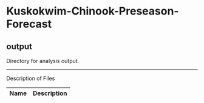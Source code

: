 # Kuskokwim-Chinook-Preseason-Forecast
## output
Directory for analysis output.

***
Description of Files

Name                                    | Description
----------------------------------------|--------------------------------

